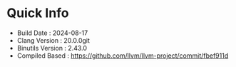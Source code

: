 # Quick Info
* Build Date : 2024-08-17
* Clang Version : 20.0.0git
* Binutils Version : 2.43.0
* Compiled Based : https://github.com/llvm/llvm-project/commit/fbef911d
